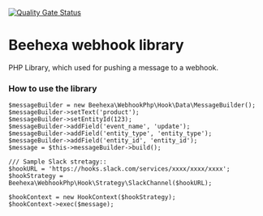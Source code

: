 [![Quality Gate Status](https://sonarcloud.io/api/project_badges/measure?project=hhieubeehexa_webhook-php&metric=alert_status)](https://sonarcloud.io/summary/new_code?id=hhieubeehexa_webhook-php)

# Beehexa webhook library

PHP Library, which used for pushing a message to a webhook.

### How to use the library 
```
$messageBuilder = new Beehexa\WebhookPhp\Hook\Data\MessageBuilder();
$messageBuilder->setText('product');
$messageBuilder->setEntityId(123);
$messageBuilder->addField('event_name', 'update');
$messageBuilder->addField('entity_type', 'entity_type');
$messageBuilder->addField('entity_id', 'entity_id');
$message = $this->messageBuilder->build();

/// Sample Slack stretagy::
$hookURL = 'https://hooks.slack.com/services/xxxx/xxxx/xxxx';
$hookStrategy = Beehexa\WebhookPhp\Hook\Strategy\SlackChannel($hookURL);

$hookContext = new HookContext($hookStrategy);
$hookContext->exec($message);
```
